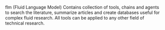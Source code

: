 flm (Fluid Language Model)
Contains collection of tools, chains and agents to search the literature, summarize articles and create databases
useful for complex fluid research. 
All tools can be applied to any other field of technical research.
